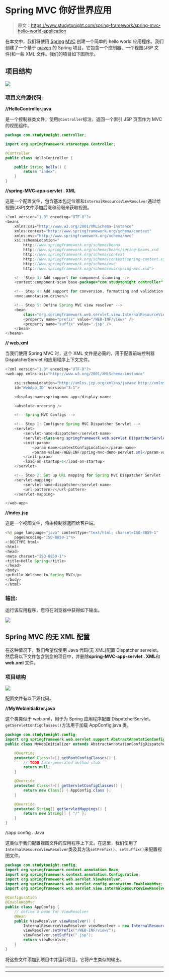 # Spring MVC 你好世界应用

> 原文：<https://www.studytonight.com/spring-framework/spring-mvc-hello-world-application>

在本文中，我们将使用 [Spring](https://www.studytonight.com/tutorials/preview?subject=spring-framework&url=spring-introduction) [MVC](https://www.studytonight.com/tutorials/preview?subject=spring-framework&url=spring-mvc-introduction) 创建一个简单的 hello world 应用程序。我们创建了一个基于 [maven](https://www.studytonight.com/tutorials/preview?subject=spring-framework&url=spring-maven-project) 的 Spring 项目，它包含一个控制器、一个视图(JSP 文件)和一些 XML 文件。我们的项目如下图所示。

## 项目结构

![](img/608fade8cc8bb9417fdc567e4d014dca.png)

### 项目文件源代码:

**//HelloController.java**

是一个控制器类文件，使用`@Controller`标注，返回一个索引 JSP 页面作为 MVC 的视图组件。

```java
package com.studytonight.controller;

import org.springframework.stereotype.Controller;

@Controller
public class HelloController {

	public String hello() {
		return "index";
	}
} 
```

**//spring-MVC-app-servlet . XML**

这是一个配置文件，包含基本包定位器和`InternalResourceViewResolver`通过给视图(JSP)文件添加后缀和前缀来获取视图。

```java
<?xml version="1.0" encoding="UTF-8"?>
<beans 
	xmlns:xsi="http://www.w3.org/2001/XMLSchema-instance" 
	xmlns:context="http://www.springframework.org/schema/context"
	xmlns:mvc="http://www.springframework.org/schema/mvc"
	xsi:schemaLocation="
		http://www.springframework.org/schema/beans
    	http://www.springframework.org/schema/beans/spring-beans.xsd
    	http://www.springframework.org/schema/context
    	http://www.springframework.org/schema/context/spring-context.xsd
    	http://www.springframework.org/schema/mvc
        http://www.springframework.org/schema/mvc/spring-mvc.xsd">

	<!-- Step 3: Add support for component scanning -->
	<context:component-scan base-package="com.studytonight.controller" />

	<!-- Step 4: Add support for conversion, formatting and validation support -->
	<mvc:annotation-driven/>

	<!-- Step 5: Define Spring MVC view resolver -->
	<bean
		class="org.springframework.web.servlet.view.InternalResourceViewResolver">
		<property name="prefix" value="/WEB-INF/view/" />
		<property name="suffix" value=".jsp" />
	</bean>
</beans> 
```

**// web.xml**

当我们使用 Spring MVC 时，这个 XML 文件是必需的，用于配置前端控制器 DispatcherServlet 和应用程序上下文文件。

```java
<?xml version="1.0" encoding="UTF-8"?>
<web-app xmlns:xsi="http://www.w3.org/2001/XMLSchema-instance"

	xsi:schemaLocation="http://xmlns.jcp.org/xml/ns/javaee http://xmlns.jcp.org/xml/ns/javaee/web-app_3_1.xsd"
	id="WebApp_ID" version="3.1">

	<display-name>spring-mvc-app</display-name>

	<absolute-ordering />

	<!-- Spring MVC Configs -->

	<!-- Step 1: Configure Spring MVC Dispatcher Servlet -->
	<servlet>
		<servlet-name>dispatcher</servlet-name>
		<servlet-class>org.springframework.web.servlet.DispatcherServlet</servlet-class>
		<init-param>
			<param-name>contextConfigLocation</param-name>
			<param-value>/WEB-INF/spring-mvc-demo-servlet.xml</param-value>
		</init-param>
		<load-on-startup>1</load-on-startup>
	</servlet>

	<!-- Step 2: Set up URL mapping for Spring MVC Dispatcher Servlet -->
	<servlet-mapping>
		<servlet-name>dispatcher</servlet-name>
		<url-pattern>/</url-pattern>
	</servlet-mapping>

</web-app>
```

**//index.jsp**

这是一个视图文件，将由控制器返回给客户端。

```java
<%@ page language="java" contentType="text/html; charset=ISO-8859-1"
    pageEncoding="ISO-8859-1"%>
<!DOCTYPE html>
<html>
<head>
<meta charset="ISO-8859-1">
<title>Hello Spring</title>
</head>
<body>
<p>Hello Welcome to Spring MVC</p>
</body>
</html>
```

### 输出:

运行该应用程序，您将在浏览器中获得如下输出。

![](img/499fcd89a81cd2a3b6e03af7633f1924.png)

## Spring MVC 的无 XML 配置

在这种情况下，我们希望仅使用 Java 代码(无 XML)配置 Dispatcher servelet，然后将以下文件包含到您的项目中，并删除**spring-MVC-app-servlet . XML**和 **web.xml** 文件。

### 项目结构

![](img/ca2c810ad113d8552a788d7fc36f6176.png)

配置文件有以下源代码。

**//MyWebInitializer.java**

这个类类似于 web.xml，用于为 Spring 应用程序配置 DispatcherServlet。`getServletConfigClasses()`方法用于加载 AppConfig.java 类。

```java
package com.studytonight.config;
import org.springframework.web.servlet.support.AbstractAnnotationConfigDispatcherServletInitializer;
public class MyWebInitializer extends AbstractAnnotationConfigDispatcherServletInitializer {

	@Override
	protected Class<?>[] getRootConfigClasses() {
		// TODO Auto-generated method stub
		return null;
	}

	@Override
	protected Class<?>[] getServletConfigClasses() {
		return new Class[] { AppConfig.class };
	}

	@Override
	protected String[] getServletMappings() {
		return new String[] { "/" };
	}
}
```

//app config . Java

这类似于我们配置视图文件的应用程序上下文。在这里，我们使用了`InternalResourceViewResolver`类及其方法`setPrefix()`、`setSuffix()`来配置视图文件。

```java
package com.studytonight.config;
import org.springframework.context.annotation.Bean;
import org.springframework.context.annotation.Configuration;
import org.springframework.web.servlet.ViewResolver;
import org.springframework.web.servlet.config.annotation.EnableWebMvc;
import org.springframework.web.servlet.view.InternalResourceViewResolver;

@Configuration
@EnableWebMvc
public class AppConfig {
	// define a bean for ViewResolver
	@Bean
	public ViewResolver viewResolver() {
		InternalResourceViewResolver viewResolver = new InternalResourceViewResolver();
		viewResolver.setPrefix("/WEB-INF/view/");
		viewResolver.setSuffix(".jsp");
		return viewResolver;
	}
}
```

将这些文件添加到项目中并运行项目。它将产生类似的输出。

* * *

* * *